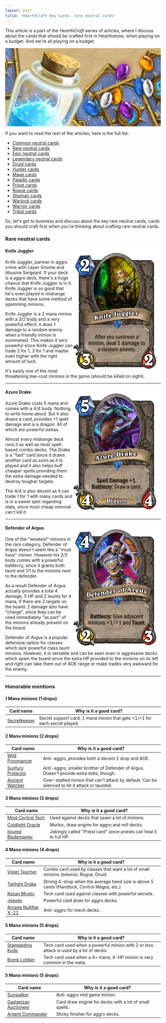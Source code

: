 ```yaml
--- 
layout: post 
title: "HearthCraft Key Cards: rare neutral cards"
---
```


This article is a part of the *HearthCraft* series of articles, where I discuss about the cards that should be crafted
first in Hearthstone, when playing on a budget. And we're all playing on a budget.

<img src="/images/posts/hearthcraft-basics/dust.jpeg" alt="Dust" style="display: block; margin: 0 auto;">

If you want to read the rest of the articles, here is the full list:

<a name="toc"><a>

* [Common neutral cards](http://hearthstone.oblio360.com/2015/11/19/hearthcraft-key-commons/#commons-neutrals)
* [Rare neutral cards](#rare-neutrals)
* [Epic neutral cards](http://hearthstone.oblio360.com/2015/11/23/hearthcraft-key-epics-legendaries/#epic-neutrals)
* [Legendary neutral cards](http://hearthstone.oblio360.com/2015/11/23/hearthcraft-key-epics-legendaries/#legendary-neutrals)
* [Druid cards](#druid)
* [Hunter cards](#hunter)
* [Mage cards](#mage)
* [Paladin cards](#paladin)
* [Priest cards](#priest)
* [Rogue cards](#rogue)
* [Shaman cards](#shaman)
* [Warlock cards](#warlock)
* [Warrior cards](#warrior)
* [Tribal cards](#tribals)

So, let's get to business and discuss about the key rare neutral cards, cards you should craft first when you're
thinking about crafting rare neutral cards.


### <a name="rare-neutrals">Rare neutral cards</a>

<img src="/images/common/knife-juggler.png" alt="Knife Juggler" style="float: right">

#### Knife Juggler

Knife Juggler, partner in aggro crime with Leper Gnome and Abusive Sergeant. If your deck is a aggro deck, there's a
huge chance that Knife Juggler is in it. Knife Juggler is so good that he's even played in midrange decks that have some
method of spamming minions.

Knife Juggler is a 2 mana minion with a 3/2 body and a very powerful effect: it does 1 damage to a random enemy when a
friendly minion is summoned. This makes it very powerful since Knife Juggler can trade 2 for 1, 3 for 1 and maybe even
higher with the right amount of luck.

It's easily one of the most threatening low-cost minions in the game (should be killed on sight).

* * *

<img src="/images/common/azure-drake.png" alt="Azure Drake" style="float: right">

#### Azure Drake

Azure Drake costs 5 mana and comes with a 4/4 body. Nothing to write home about. But it also draws a card, provides +1
spell damage and is a dragon. All of which are powerful extras.

Almost every midrange deck runs it as well as most spell-based combo decks. The Drake is a "fast" card since it draws
another card as soon as it is played and it also helps buff cheaper spells providing them the extra damage needed to
destroy tougher targets.

The 4/4 is also decent as it can trade 1 for 1 with many cards and is in a sweet spot regarding stats, since most cheap
removal can't kill it.

* * *

<img src="/images/common/defender-of-argus.png" alt="Defender of Argus" style="float: right">

#### Defender of Argus

One of the "weakest" minions in the rare category, Defender of Argus doesn't seem like a "must have" minion. However his
2/3 body comes with a powerful battlecry, since it grants both taunt and 1/1 to the minions next to the defender.

As a result Defender of Argus actually provides a total 4 damage, 5 HP and 2 taunts for 4 mana, if there are 2 targets on the
board. 2 damage also have "charge", since they can be used immediately "as part" of the minions already present on the
board.

Defender of Argus is a popular defensive option for classes which lack powerful class taunt minions. However, it is
versatile and can be seen even in aggressive decks which spam the board since the extra HP provided to the minions on
its left and right can take them out of AOE range or make trades very awkward for the enemy.

* * *

### Honorable mentions

#### 1 Mana minions (1 drops)

| Card name                   | Why is it a good card? |
| --------------------------- | -------------- |
| <a href="http://www.hearthpwn.com/cards/483-secretkeeper">Secretkeeper</a> | Secret support card, 1 mana minion that gets +1/+1 for each secret played. |

#### 2 Mana minions (2 drops)

| Card name                   | Why is it a good card? |
| --------------------------- | -------------- |
| <a href="http://www.hearthpwn.com/cards/25-wild-pyromancer">Wild Pyromancer</a> | Anti-aggro, provides both a decent 2 drop and AOE. |
| <a href="http://www.hearthpwn.com/cards/372-sunfury-protector">Sunfury Protector</a> | Anti-aggro, smaller brother of Defender of Argus. Doesn't provide extra stats, though. |
| <a href="http://www.hearthpwn.com/cards/153-ancient-watcher">Ancient Watcher</a> | Over-statted minion that can't attack by default. Can be silenced to let it attack or taunted.

#### 3 Mana minions (3 drops)

| Card name                   | Why is it a good card? |
| --------------------------- | -------------- |
| <a href="http://www.hearthpwn.com/cards/368-mind-control-tech">Mind Control Tech</a> | Used against decks that spam a lot of minions. |
| <a href="http://www.hearthpwn.com/cards/88-coldlight-oracle">Coldlight Oracle</a> | Murloc, draw engine for aggro and mill decks. |
| <a href="http://www.hearthpwn.com/cards/209-injured-blademaster">Injured Blademaster</a> | Jokingly called "Priest card" since priests can heal it to full HP. || <a href="http://www.hearthpwn.com/cards/97-arcane-golem">Arcane Golem</a> | Aggro minion: charge and a ton of damage for a low mana cost. |

#### 4 Mana minions (4 drops)

| Card name                   | Why is it a good card? |
| --------------------------- | -------------- |
| <a href="http://www.hearthpwn.com/cards/523-violet-teacher">Violet Teacher</a> | Combo card used by classes that want a lot of small minions (tokens): Rogue, Druid. |
| <a href="http://www.hearthpwn.com/cards/360-twilight-drake">Twilight Drake</a> | Strong 4-drop when the average hand size is above 5 cards (Handlock, Control Mages, etc.) |
| <a href="http://www.hearthpwn.com/cards/12252-kezan-mystic">Kezan Mystic</a> | Tech card used against classes with powerful secrets. </a> |
| <a href="http://www.hearthpwn.com/cards/12216-jeeves">Jeeves</a> | Powerful card draw for aggro decks. |
| <a href="http://www.hearthpwn.com/cards/12246-arcane-nullifier-x-21">Arcane Nullifier X-21</a> | Anti-aggro for mech decks. |

#### 5 Mana minions (5 drops)

| Card name                   | Why is it a good card? |
| --------------------------- | -------------- |
| <a href="http://www.hearthpwn.com/cards/389-stampeding-kodo">Stampeding Kodo</a> | Tech card used when a powerful minion with 2 or less attack is used by a lot of decks. |
| <a href="http://www.hearthpwn.com/cards/12193-bomb-lobber">Bomb Lobber</a> | Tech card used when a 4+ mana, 4-HP minion is very common in the meta. |

#### 5 Mana minions (5 drops)

| Card name                   | Why is it a good card? |
| --------------------------- | -------------- |
| <a href="http://www.hearthpwn.com/cards/221-sunwalker">Sunwalker</a> | Anti-aggro mid game minion. |
| <a href="http://www.hearthpwn.com/cards/131-gadgetzan-auctioneer">Gadgetzan Auctioneer</a> | Card draw engine for decks with a lot of small spells. |
| <a href="http://www.hearthpwn.com/cards/463-argent-commander">Argent Commander</a> | Sticky finisher for aggro decks. |
